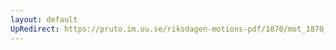 ```yaml
---
layout: default
UpRedirect: https://pruto.im.uu.se/riksdagen-motions-pdf/1870/mot_1870__fk__39.pdf
---
```

